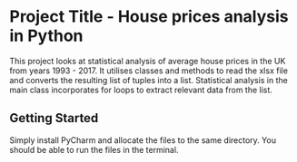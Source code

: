 # Project Title - House prices analysis in Python

This project looks at statistical analysis of average house prices in the UK from years 1993 - 2017.
It utilises classes and methods to read the xlsx file and converts the resulting list of tuples into a list.
Statistical analysis in the main class incorporates for loops to extract relevant data from the list.

## Getting Started

Simply install PyCharm and allocate the files to the same directory. You should be able to run the files in the terminal.

